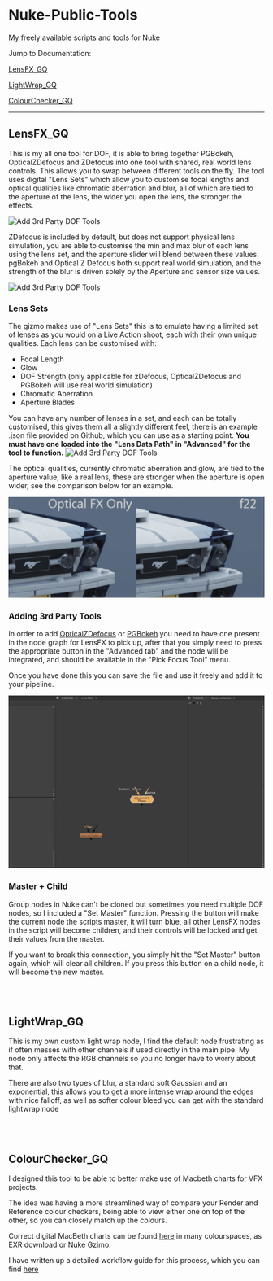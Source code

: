 # Nuke-Public-Tools
My freely available scripts and tools for Nuke


Jump to Documentation:

[LensFX_GQ](https://github.com/gquelch/Nuke-Public-Gizmos#lensfx_gq)

[LightWrap_GQ](https://github.com/gquelch/Nuke-Public-Gizmos#lightwrap_gq)

[ColourChecker_GQ](https://github.com/gquelch/Nuke-Public-Gizmos#colourchecker_gq)

---

## LensFX_GQ
This is my all one tool for DOF, it is able to bring together PGBokeh, OpticalZDefocus and ZDefocus into one tool with shared, real world lens controls. This allows you to swap between different tools on the fly. The tool uses digital "Lens Sets" which allow you to customise focal lengths and optical qualities like chromatic aberration and blur, all of which are tied to the aperture of the lens, the wider you open the lens, the stronger the effects.

![Add 3rd Party DOF Tools](./documentationAssets/demo.gif)

ZDefocus is included by default, but does not support physical lens simulation, you are able to customise the min and max blur of each lens using the lens set, and the aperture slider will blend between these values. pgBokeh and Optical Z Defocus both support real world simulation, and the strength of the blur is driven solely by the Aperture and sensor size values.

![Add 3rd Party DOF Tools](./documentationAssets/swappingLens.gif)


### Lens Sets

The gizmo makes use of "Lens Sets" this is to emulate having a limited set of lenses as you would on a Live Action shoot, each with their own unique qualities. Each lens can be customised with:

- Focal Length
- Glow
- DOF Strength (only applicable for zDefocus, OpticalZDefocus and PGBokeh will use real world simulation)
- Chromatic Aberration
- Aperture Blades

You can have any number of lenses in a set, and each can be totally customised, this gives them all a slightly different feel, there is an example .json file provided on Github, which you can use as a starting point. **You must have one loaded into the "Lens Data Path" in "Advanced" for the tool to function.**
![Add 3rd Party DOF Tools](./documentationAssets/opticalFXPerLens.gif)

The optical qualities, currently chromatic aberration and glow, are tied to the aperture value, like a real lens, these are stronger when the aperture is open wider, see the comparison below for an example.

![Add 3rd Party DOF Tools](./documentationAssets/Comparison.gif)


### Adding 3rd Party Tools

In order to add [OpticalZDefocus](https://gist.github.com/jedypod/50a3b68f9b5bbe487e1a) or [PGBokeh](https://peregrinelabs.com/bokeh/) you need to have one present in the node graph for LensFX to pick up, after that you simply need to press the appropriate button in the "Advanced tab" and the node will be integrated, and should be available in the "Pick Focus Tool" menu.

Once you have done this you can save the file and use it freely and add it to your pipeline.

![Add 3rd Party DOF Tools](./documentationAssets/addOpticalZdefocus.gif)

### Master + Child

Group nodes in Nuke can't be cloned but sometimes you need multiple DOF nodes, so I included a "Set Master" function. Pressing the button will make the current node the scripts master, it will turn blue, all other LensFX nodes in the script will become children, and their controls will be locked and get their values from the master. 

If you want to break this connection, you simply hit the "Set Master" button again, which will clear all children. If you press this button on a child node, it will become the new master.

<br/><br/>

## LightWrap_GQ

This is my own custom light wrap node, I find the default node frustrating as if often messes with other channels if used directly in the main pipe. My node only affects the RGB channels so you no longer have to worry about that.


There are also two types of blur, a standard soft Gaussian and an exponential, this allows you to get a more intense wrap around the edges with nice falloff, as well as softer colour bleed you can get with the standard lightwrap node

<br/><br/>

## ColourChecker_GQ

I designed this tool to be able to better make use of Macbeth charts for VFX projects.

The idea was having a more streamlined way of compare your Render and Reference colour checkers, being able to view either one on top of the other, so you can closely match up the colours.

Correct digital MacBeth charts can be found [here](http://www.nukepedia.com/gizmos/draw/x-rite-colorchecker-classic-2005-gretagmacbeth) in many colourspaces, as EXR download or Nuke Gzimo.

I have written up a detailed workflow guide for this process, which you can find [here](https://gquelch.github.io/2020/05/14/Colour-Checker-Nuke-Workflow-d6e754f150584b09ba230bf43706539d/)
